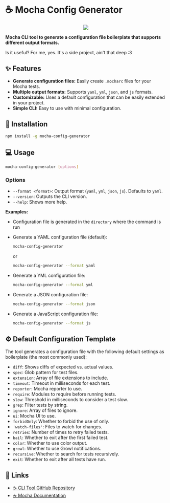 # ☕ Mocha Config Generator

<p align="center">
  <img src="https://img.shields.io/badge/License-MIT-yellow.svg">
</p>

**Mocha CLI tool to generate a configuration file boilerplate that supports different output formats.**

Is it useful? For me, yes. It's a side project, ain't that deep :3

## ✨ Features

*   **Generate configuration files:** Easily create `.mocharc` files for your Mocha tests.
*   **Multiple output formats:**  Supports `yaml`, `yml`, `json`, and `js` formats.
*   **Customizable:**  Uses a default configuration that can be easily extended in your project.
*   **Simple CLI:**  Easy to use with minimal configuration.

## 🚀 Installation

```bash
npm install -g mocha-config-generator
```

## 💻 Usage

```bash
mocha-config-generator [options]
```

### Options

*   `--format <format>`:  Output format (`yaml`, `yml`, `json`, `js`). Defaults to `yaml`.
*   `--version`: Outputs the CLI version.
*   `--help`: Shows more help.

**Examples:**

* Configuration file is generated in the `directory` where the command is run
*   Generate a YAML configuration file (default):

    ```bash
    mocha-config-generator
    ```

    or

    ```bash
    mocha-config-generator --format yaml
    ```

*   Generate a YML configuration file:

    ```bash
    mocha-config-generator --formal yml
    ```

*   Generate a JSON configuration file:

    ```bash
    mocha-config-generator --format json
    ```

*   Generate a JavaScript configuration file:

    ```bash
    mocha-config-generator --format js
    ```

## ⚙️ Default Configuration Template

The tool generates a configuration file with the following default settings as boilerplate (the most commonly used):

- `diff`: Shows diffs of expected vs. actual values.
- `spec`: Glob pattern for test files.
- `extension`: Array of file extensions to include.
- `timeout`: Timeout in milliseconds for each test.
- `reporter`: Mocha reporter to use.
- `require`: Modules to require before running tests.
- `slow`: Threshold in milliseconds to consider a test slow.
- `grep`: Filter tests by string.
- `ignore`: Array of files to ignore.
- `ui`: Mocha UI to use.
- `forbidOnly`: Whether to forbid the use of only.
- `'watch-files'`: Files to watch for changes.
- `retries`: Number of times to retry failed tests.
- `bail`: Whether to exit after the first failed test.
- `color`: Whether to use color output.
- `growl`: Whether to use Growl notifications.
- `recursive`: Whether to search for tests recursively.
- `exit`: Whether to exit after all tests have run.

## 🔗 Links

*   [☕ CLI Tool GitHub Repository](https://github.com/tutyamxx/mocha-config-generator)
*   [☕ Mocha Documentation](https://mochajs.org/#configuring-mocha-nodejs)
